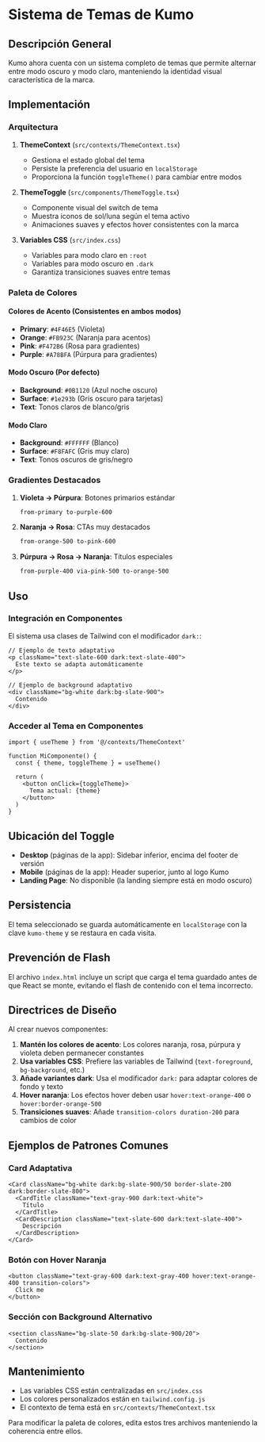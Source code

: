 # Sistema de Temas de Kumo

## Descripción General

Kumo ahora cuenta con un sistema completo de temas que permite alternar entre modo oscuro y modo claro, manteniendo la identidad visual característica de la marca.

## Implementación

### Arquitectura

1. **ThemeContext** (`src/contexts/ThemeContext.tsx`)
   - Gestiona el estado global del tema
   - Persiste la preferencia del usuario en `localStorage`
   - Proporciona la función `toggleTheme()` para cambiar entre modos

2. **ThemeToggle** (`src/components/ThemeToggle.tsx`)
   - Componente visual del switch de tema
   - Muestra iconos de sol/luna según el tema activo
   - Animaciones suaves y efectos hover consistentes con la marca

3. **Variables CSS** (`src/index.css`)
   - Variables para modo claro en `:root`
   - Variables para modo oscuro en `.dark`
   - Garantiza transiciones suaves entre temas

### Paleta de Colores

#### Colores de Acento (Consistentes en ambos modos)
- **Primary**: `#4F46E5` (Violeta)
- **Orange**: `#FB923C` (Naranja para acentos)
- **Pink**: `#F472B6` (Rosa para gradientes)
- **Purple**: `#A78BFA` (Púrpura para gradientes)

#### Modo Oscuro (Por defecto)
- **Background**: `#0B1120` (Azul noche oscuro)
- **Surface**: `#1e293b` (Gris oscuro para tarjetas)
- **Text**: Tonos claros de blanco/gris

#### Modo Claro
- **Background**: `#FFFFFF` (Blanco)
- **Surface**: `#F8FAFC` (Gris muy claro)
- **Text**: Tonos oscuros de gris/negro

### Gradientes Destacados

1. **Violeta → Púrpura**: Botones primarios estándar
   ```css
   from-primary to-purple-600
   ```

2. **Naranja → Rosa**: CTAs muy destacados
   ```css
   from-orange-500 to-pink-600
   ```

3. **Púrpura → Rosa → Naranja**: Títulos especiales
   ```css
   from-purple-400 via-pink-500 to-orange-500
   ```

## Uso

### Integración en Componentes

El sistema usa clases de Tailwind con el modificador `dark:`:

```tsx
// Ejemplo de texto adaptativo
<p className="text-slate-600 dark:text-slate-400">
  Este texto se adapta automáticamente
</p>

// Ejemplo de background adaptativo
<div className="bg-white dark:bg-slate-900">
  Contenido
</div>
```

### Acceder al Tema en Componentes

```tsx
import { useTheme } from '@/contexts/ThemeContext'

function MiComponente() {
  const { theme, toggleTheme } = useTheme()
  
  return (
    <button onClick={toggleTheme}>
      Tema actual: {theme}
    </button>
  )
}
```

## Ubicación del Toggle

- **Desktop** (páginas de la app): Sidebar inferior, encima del footer de versión
- **Mobile** (páginas de la app): Header superior, junto al logo Kumo
- **Landing Page**: No disponible (la landing siempre está en modo oscuro)

## Persistencia

El tema seleccionado se guarda automáticamente en `localStorage` con la clave `kumo-theme` y se restaura en cada visita.

## Prevención de Flash

El archivo `index.html` incluye un script que carga el tema guardado antes de que React se monte, evitando el flash de contenido con el tema incorrecto.

## Directrices de Diseño

Al crear nuevos componentes:

1. **Mantén los colores de acento**: Los colores naranja, rosa, púrpura y violeta deben permanecer constantes
2. **Usa variables CSS**: Prefiere las variables de Tailwind (`text-foreground`, `bg-background`, etc.)
3. **Añade variantes dark**: Usa el modificador `dark:` para adaptar colores de fondo y texto
4. **Hover naranja**: Los efectos hover deben usar `hover:text-orange-400` o `hover:border-orange-500`
5. **Transiciones suaves**: Añade `transition-colors duration-200` para cambios de color

## Ejemplos de Patrones Comunes

### Card Adaptativa
```tsx
<Card className="bg-white dark:bg-slate-900/50 border-slate-200 dark:border-slate-800">
  <CardTitle className="text-gray-900 dark:text-white">
    Título
  </CardTitle>
  <CardDescription className="text-slate-600 dark:text-slate-400">
    Descripción
  </CardDescription>
</Card>
```

### Botón con Hover Naranja
```tsx
<button className="text-gray-600 dark:text-gray-400 hover:text-orange-400 transition-colors">
  Click me
</button>
```

### Sección con Background Alternativo
```tsx
<section className="bg-slate-50 dark:bg-slate-900/20">
  Contenido
</section>
```

## Mantenimiento

- Las variables CSS están centralizadas en `src/index.css`
- Los colores personalizados están en `tailwind.config.js`
- El contexto de tema está en `src/contexts/ThemeContext.tsx`

Para modificar la paleta de colores, edita estos tres archivos manteniendo la coherencia entre ellos.

